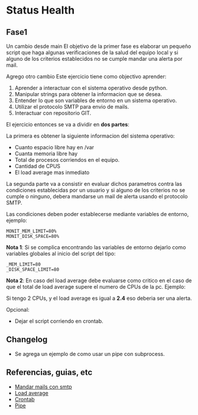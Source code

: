 # Status Health

## Fase1
Un cambio desde main
El objetivo de la primer fase es elaborar un pequeño script que haga algunas verificaciones de la salud del equipo local y si alguno de los criterios establecidos no se cumple mandar una alerta por mail.

Agrego otro cambio
Este ejercicio tiene como objectivo aprender:

1. Aprender a interactuar con el sistema operativo desde python.
2. Manipular strings para obtener la informacion que se desea.
3. Entender lo que son variables de entorno en un sistema operativo.
4. Utilizar el protocolo SMTP para envio de mails.
5. Interactuar con repositorio GIT. 

El ejercicio entonces se va a dividir en **dos partes**:

La primera es obtener la siguiente informacion del sistema operativo:
- Cuanto espacio libre hay en /var
- Cuanta memoria libre hay
- Total de procesos corriendos en el equipo.
- Cantidad de CPUS
- El load average mas inmediato

La segunda parte va a consistir en evaluar dichos parametros contra las condiciones
establecidas por un usuario y si alguno de los criterios no se cumple o ninguno, debera
mandarse un mail de alerta usando el protocolo SMTP.

Las condiciones deben poder establecerse mediante variables de entorno, ejemplo:
```
MONIT_MEM_LIMIT=80%
MONIT_DISK_SPACE=80%
```

**Nota 1**: Si se complica encontrando las variables de entorno dejarlo como variables globales al inicio del script del tipo:

```
_MEM_LIMIT=80
_DISK_SPACE_LIMIT=80
```

**Nota 2**: En caso del load average debe evaluarse como critico en el caso de que el total de load average supere el numero de CPUs de la pc. Ejemplo:

Si tengo 2 CPUs, y el load average es igual a **2.4** eso deberia ser una alerta.

Opcional:
- Dejar el script corriendo en crontab.

## Changelog
- Se agrega un ejemplo de como usar un pipe con subprocess.


## Referencias, guias, etc
- [Mandar mails con smtp](https://realpython.com/python-send-email/)
- [Load average](https://www.flopy.es/como-interpretar-correctamente-la-carga-de-la-cpu-load-average-en-equipos-linux/)
- [Crontab](https://en.wikipedia.org/wiki/Cron)
- [Pipe](https://security.openstack.org/guidelines/dg_avoid-shell-true.html)
